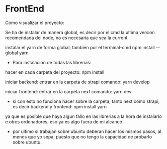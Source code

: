 # FrontEnd

Como visualizar el proyecto:

Se ha de instalar de manera global, es decir por el cmd
la ultima version recomendada del node, no es necesaria que sea la current

instalar el yarn de forma global, tambien por el terminal-cmd
npm install --global yarn

- Para instalacion de todas las librerias:

hacer en cada carpeta del proyecto:
npm install

iniciar backend:
entrar en la carpeta de strapi
comando: yarn develop

iniciar frontend:
entrar en la carpeta next
comando: yarn dev

- si con esto no funciona hacer sobre la carpeta, tanto next como strapi, es decir backend y frontend:
npm install yarn

ya que es posible que haya algun fallo en las librerias a la hora de instalarlo e otros ordenadores, eso ya es algo fuera de mi alcance

- por ultimo si trabajan sobre ubuntu deberan hacer los mismos pasos, al menos que yo sepa, puesto que no tengo la capacidad de probarlo sobre ubuntu.

